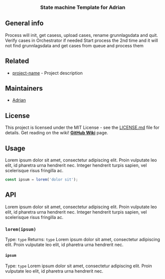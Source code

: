 <h3 align="center">State machine Template for Adrian</h3>

## General info
Process will init, get casess, upload cases, rename grunnlagsdata and quit. Verify cases in Orchestrator if needed
Start process the 2nd time and it will not find grunnlagsdata and get cases from queue and process them
## Related
* [project-name](#) - Project description
## Maintainers
* [Adrian](https://github.com/vigdals)
## License
This project is licensed under the MIT License - see the [LICENSE.md](LICENSE.md) file for details.
Get reading on the wiki! **[GitHub Wiki](https://github.com/Vigdals/StateMachineTemplate/wiki)** page.
## Usage
Lorem ipsum dolor sit amet, consectetur adipiscing elit. Proin vulputate leo elit, id pharetra urna hendrerit nec. Integer hendrerit turpis sapien, vel scelerisque risus fringilla ac.
```javascript
const ipsum = lorem('dolor sit');
```
## API
Lorem ipsum dolor sit amet, consectetur adipiscing elit. Proin vulputate leo elit, id pharetra urna hendrerit nec. Integer hendrerit turpis sapien, vel scelerisque risus fringilla ac.
### `lorem(ipsum)`
Type: `type`
Returns: `type`
Lorem ipsum dolor sit amet, consectetur adipiscing elit. Proin vulputate leo elit, id pharetra urna hendrerit nec.
#### `ipsum`
Type: `type`
Lorem ipsum dolor sit amet, consectetur adipiscing elit. Proin vulputate leo elit, id pharetra urna hendrerit nec.